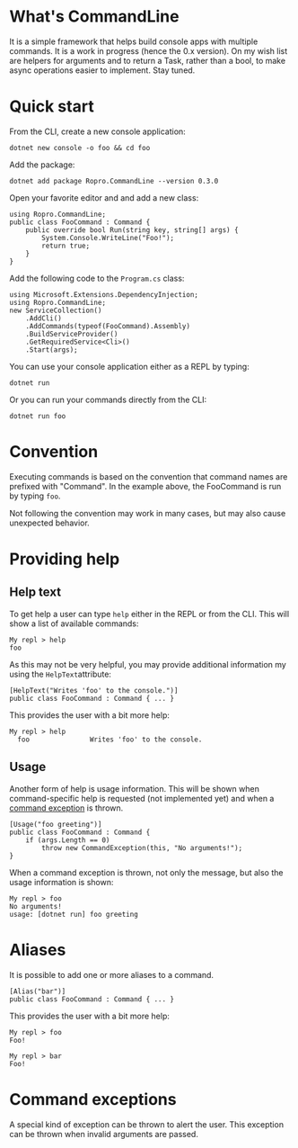 # What's CommandLine
It is a simple framework that helps build console apps with multiple commands. It is a work in progress (hence the 0.x version). On my wish list are helpers for arguments and to return a Task, rather than a bool, to make async operations easier to implement. Stay tuned.
# Quick start
From the CLI, create a new console application:

    dotnet new console -o foo && cd foo
    
   Add the package:

    dotnet add package Ropro.CommandLine --version 0.3.0

Open your favorite editor and and add a new class:

    using Ropro.CommandLine;
    public class FooCommand : Command {
	    public override bool Run(string key, string[] args) {
		    System.Console.WriteLine("Foo!");
		    return true;
	    }
    }

Add the following code to the `Program.cs` class:

    using Microsoft.Extensions.DependencyInjection;
    using Ropro.CommandLine;
    new ServiceCollection()
	    .AddCli()
	    .AddCommands(typeof(FooCommand).Assembly)
	    .BuildServiceProvider()
	    .GetRequiredService<Cli>()
	    .Start(args);

You can use your console application either as a REPL by typing:

    dotnet run

Or you can run your commands directly from the CLI:

    dotnet run foo

# Convention
Executing commands is based on the convention that command names are prefixed with "Command". In the example above, the FooCommand is run by typing `foo`.

Not following the convention may work in many cases, but may also cause unexpected behavior.
# Providing help
## Help text
To get help a user can type `help` either in the REPL or from the CLI. This will show a list of available commands:

    My repl > help
    foo

As this may not be very helpful, you may provide additional information my using the `HelpText`attribute:

    [HelpText("Writes 'foo' to the console.")]
    public class FooCommand : Command { ... }

This provides the user with a bit more help:

    My repl > help
      foo               Writes 'foo' to the console.
## Usage
Another form of help is usage information. This will be shown when command-specific help is requested (not implemented yet) and when a [command exception](#Command%20exceptions) is thrown.

    [Usage("foo greeting")]
    public class FooCommand : Command { 
	    if (args.Length == 0)
		    throw new CommandException(this, "No arguments!");
    }
When a command exception is thrown, not only the message, but also the usage information is shown:

    My repl > foo
    No arguments!
    usage: [dotnet run] foo greeting

# Aliases
It is possible to add one or more aliases to a command. 

    [Alias("bar")]
    public class FooCommand : Command { ... }
This provides the user with a bit more help:

    My repl > foo
    Foo!
    
    My repl > bar
    Foo!

# Command exceptions
A special kind of exception can be thrown to alert the user. This exception can be thrown when invalid arguments are passed.
